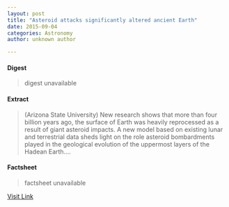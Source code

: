 ```yaml
---
layout: post
title: "Asteroid attacks significantly altered ancient Earth"
date: 2015-09-04
categories: Astronomy
author: unknown author

---
```



#### Digest
>digest unavailable

#### Extract
>(Arizona State University) New research shows that more than four billion years ago, the surface of Earth was heavily reprocessed as a result of giant asteroid impacts. A new model based on existing lunar and terrestrial data sheds light on the role asteroid bombardments played in the geological evolution of the uppermost layers of the Hadean Earth....

#### Factsheet
>factsheet unavailable

[Visit Link](http://www.eurekalert.org/pub_releases/2014-07/asu-aas073114.php)


